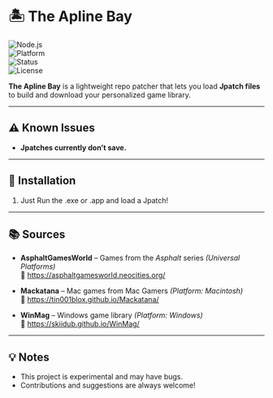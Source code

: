 # 🏝️ The Apline Bay  

![Node.js](https://img.shields.io/badge/Node.js-%3E%3D14-green?logo=node.js)  
![Platform](https://img.shields.io/badge/Platforms-Windows%20%7C%20Mac-blue)  
![Status](https://img.shields.io/badge/Status-Experimental-orange)  
![License](https://img.shields.io/badge/License-MIT-lightgrey)  

**The Apline Bay** is a lightweight repo patcher that lets you load **Jpatch files** to build and download your personalized game library.  

---

## ⚠️ Known Issues  
- **Jpatches currently don’t save.**  

---

## 🚀 Installation  

1. Just Run the .exe or .app and load a Jpatch!

---

## 📚 Sources  

- **AsphaltGamesWorld** – Games from the *Asphalt* series *(Universal Platforms)*  
  🔗 https://asphaltgamesworld.neocities.org/  

- **Mackatana** – Mac games from Mac Gamers *(Platform: Macintosh)*  
  🔗 https://tin001blox.github.io/Mackatana/  

- **WinMag** – Windows game library *(Platform: Windows)*  
  🔗 https://skiidub.github.io/WinMag/  

---

## 💡 Notes  
- This project is experimental and may have bugs.  
- Contributions and suggestions are always welcome!  

